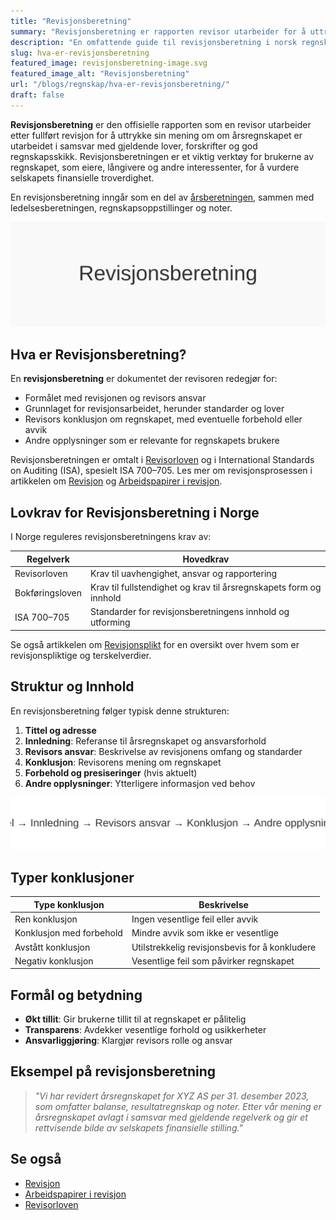 ```yaml
---
title: "Revisjonsberetning"
summary: "Revisjonsberetning er rapporten revisor utarbeider for å uttrykke sin mening om et selskaps årsregnskap. I denne artikkelen gjennomgås formål, lovkrav, struktur, innhold, typer konklusjoner og eksempler."
description: "En omfattende guide til revisjonsberetning i norsk regnskap, inkludert lovkrav, struktur, innhold og typer konklusjoner."
slug: hva-er-revisjonsberetning
featured_image: revisjonsberetning-image.svg
featured_image_alt: "Revisjonsberetning"
url: "/blogs/regnskap/hva-er-revisjonsberetning/"
draft: false
---
```


**Revisjonsberetning** er den offisielle rapporten som en revisor utarbeider etter fullført revisjon for å uttrykke sin mening om om årsregnskapet er utarbeidet i samsvar med gjeldende lover, forskrifter og god regnskapsskikk. Revisjonsberetningen er et viktig verktøy for brukerne av regnskapet, som eiere, långivere og andre interessenter, for å vurdere selskapets finansielle troverdighet.

En revisjonsberetning inngår som en del av [årsberetningen](/blogs/regnskap/arsberetning "Årsberetning: Innhold, Krav og Guide til Norsk Årsberetning"), sammen med ledelsesberetningen, regnskapsoppstillinger og noter.

![Illustrasjon som viser Revisjonsberetning](revisjonsberetning-image.svg)

## Hva er Revisjonsberetning?

En **revisjonsberetning** er dokumentet der revisoren redegjør for:

* Formålet med revisjonen og revisors ansvar
* Grunnlaget for revisjonsarbeidet, herunder standarder og lover
* Revisors konklusjon om regnskapet, med eventuelle forbehold eller avvik
* Andre opplysninger som er relevante for regnskapets brukere

Revisjonsberetningen er omtalt i [Revisorloven](/blogs/regnskap/hva-er-revisorloven "Hva er Revisorloven?") og i International Standards on Auditing (ISA), spesielt ISA 700–705. Les mer om revisjonsprosessen i artikkelen om [Revisjon](/blogs/regnskap/revisjon "Revisjon") og [Arbeidspapirer i revisjon](/blogs/regnskap/hva-er-arbeidspapirer-revisjon "Hva er Arbeidspapirer i revisjon?").

## Lovkrav for Revisjonsberetning i Norge

I Norge reguleres revisjonsberetningens krav av:

| Regelverk       | Hovedkrav                                                         |
|-----------------|-------------------------------------------------------------------|
| Revisorloven    | Krav til uavhengighet, ansvar og rapportering                     |
| Bokføringsloven | Krav til fullstendighet og krav til årsregnskapets form og innhold |
| ISA 700–705     | Standarder for revisjonsberetningens innhold og utforming         |

Se også artikkelen om [Revisjonsplikt](/blogs/regnskap/revisjonsplikt "Revisjonsplikt") for en oversikt over hvem som er revisjonspliktige og terskelverdier.

## Struktur og Innhold

En revisjonsberetning følger typisk denne strukturen:

1. **Tittel og adresse**
2. **Innledning**: Referanse til årsregnskapet og ansvarsforhold
3. **Revisors ansvar**: Beskrivelse av revisjonens omfang og standarder
4. **Konklusjon**: Revisorens mening om regnskapet
5. **Forbehold og presiseringer** (hvis aktuelt)
6. **Andre opplysninger**: Ytterligere informasjon ved behov

![Struktur for revisjonsberetning](revisjonsberetning-struktur.svg)

## Typer konklusjoner

| Type konklusjon           | Beskrivelse                                                                 |
|---------------------------|------------------------------------------------------------------------------|
| Ren konklusjon            | Ingen vesentlige feil eller avvik                                            |
| Konklusjon med forbehold  | Mindre avvik som ikke er vesentlige                                          |
| Avstått konklusjon        | Utilstrekkelig revisjonsbevis for å konkludere                               |
| Negativ konklusjon        | Vesentlige feil som påvirker regnskapet                                      |

## Formål og betydning

* **Økt tillit**: Gir brukerne tillit til at regnskapet er pålitelig
* **Transparens**: Avdekker vesentlige forhold og usikkerheter
* **Ansvarliggjøring**: Klargjør revisors rolle og ansvar

## Eksempel på revisjonsberetning

> *"Vi har revidert årsregnskapet for XYZ AS per 31. desember 2023, som omfatter balanse, resultatregnskap og noter. Etter vår mening er årsregnskapet avlagt i samsvar med gjeldende regelverk og gir et rettvisende bilde av selskapets finansielle stilling."*

## Se også

* [Revisjon](/blogs/regnskap/revisjon "Revisjon")
* [Arbeidspapirer i revisjon](/blogs/regnskap/hva-er-arbeidspapirer-revisjon "Hva er Arbeidspapirer i revisjon?")
* [Revisorloven](/blogs/regnskap/hva-er-revisorloven "Hva er Revisorloven?")
